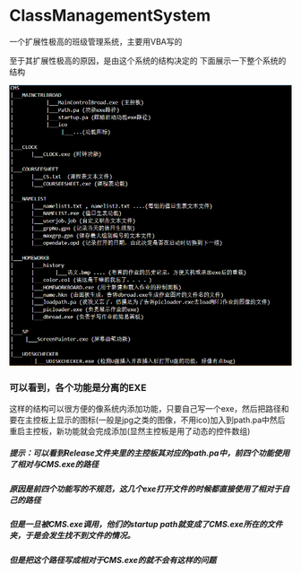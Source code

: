 # ClassManagementSystem
 一个扩展性极高的班级管理系统，主要用VBA写的
 
 至于其扩展性极高的原因，是由这个系统的结构决定的
 下面展示一下整个系统的结构
 
![avatar](./结构.png)


### 可以看到，各个功能是分离的EXE
这样的结构可以很方便的像系统内添加功能，只要自己写一个exe，然后把路径和要在主控板上显示的图标(一般是jpg之类的图像，不用ico)加入到path.pa中然后重启主控板，新功能就会完成添加(显然主控板是用了动态的控件数组)

##### 提示：可以看到Release文件夹里的主控板其对应的path.pa中，前四个功能使用了相对与CMS.exe的路径
##### 原因是前四个功能写的不规范，这几个exe打开文件的时候都直接使用了相对于自己的路径
##### 但是一旦被CMS.exe调用，他们的startup path就变成了CMS.exe所在的文件夹，于是会发生找不到文件的情况。
##### 但是把这个路径写成相对于CMS.exe的就不会有这样的问题

